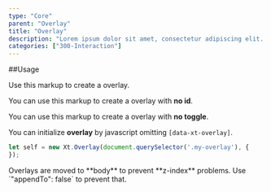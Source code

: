 ```yaml
---
type: "Core"
parent: "Overlay"
title: "Overlay"
description: "Lorem ipsum dolor sit amet, consectetur adipiscing elit. Nunc tempus laoreet leo sit amet iaculis."
categories: ["300-Interaction"]
---
```


##Usage

Use this markup to create a overlay.

<script type="text/plain" class="language-markup">
  <button type="button" data-xt-overlay="{ targets: '#overlay-custom' }">
    <!-- content -->
  </button>
  <div class="overlay" id="overlay-custom">
    <div class="overlay-container">
      <div class="overlay-inner">
        <div class="overlay-design"></div>
          <div class="overlay-close xt-fixed--check">
            <button type="button" class="btn btn--close" aria-label="Close"></button>
          </div>
        <div class="overlay-content">
          <!-- content -->
        </div>
      </div>
    </div>
  </div>
</script>

You can use this markup to create a overlay with **no id**.

<script type="text/plain" class="language-markup">
  <div data-xt-overlay>
    <button type="button">
      <!-- content -->
    </button>
    <div class="overlay overlay--default">
      <div class="overlay-container">
        <div class="overlay-inner">
          <div class="overlay-design"></div>
          <div class="overlay-close xt-fixed--check">
            <button type="button" class="btn btn--close" aria-label="Close"></button>
          </div>
          <div class="overlay-content">
            <!-- content -->
          </div>
        </div>
      </div>
    </div>
  </div>
</script>

You can use this markup to create a overlay with **no toggle**.

<script type="text/plain" class="language-markup">
  <div class="overlay overlay--default active" data-xt-overlay>
    <div class="overlay-container">
      <div class="overlay-inner">
        <div class="overlay-design"></div>
          <div class="overlay-close xt-fixed--check">
            <button type="button" class="btn btn--close" aria-label="Close"></button>
          </div>
        <div class="overlay-content">
          <!-- content -->
        </div>
      </div>
    </div>
  </div>
</script>

You can initialize **overlay** by javascript omitting `[data-xt-overlay]`.

```jsx
let self = new Xt.Overlay(document.querySelector('.my-overlay'), {
});
```

<div class="alert">
  <div class="alert-content">
    Overlays are moved to **body** to prevent **z-index** problems. Use `"appendTo": false` to prevent that.
  </div>
</div>
